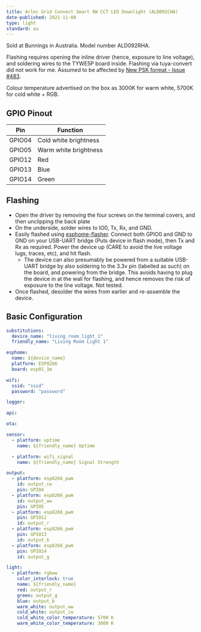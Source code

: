 ```yaml
---
title: Arlec Grid Connect Smart 9W CCT LED Downlight (ALD092CHA)
date-published: 2021-11-08
type: light
standard: au
---
```


Sold at Bunnings in Australia. Model number ALD092RHA.

Flashing requires opening the inline driver (hence, exposure to line voltage), and soldering wires to the TYWE5P board inside.
Flashing via tuya-convert did not work for me. Assumed to be affected by [New PSK format - Issue #483](https://github.com/ct-Open-Source/tuya-convert/issues/483).

Colour temperature advertised on the box as 3000K for warm white, 5700K for cold white + RGB.

## GPIO Pinout

| Pin    | Function              |
| ------ | --------------------- |
| GPIO04 | Cold white brightness |
| GPIO05 | Warm white brightness |
| GPIO12 | Red                   |
| GPIO13 | Blue                  |
| GPIO14 | Green                 |

## Flashing

- Open the driver by removing the four screws on the terminal covers, and then unclipping the back plate
- On the underside, solder wires to IO0, Tx, Rx, and GND.
- Easily flashed using [esphome-flasher](https://github.com/esphome/esphome-flasher). Connect both GPIO0 and GND to GND on your USB-UART bridge (Puts device in flash mode), then Tx and Rx as required. Power the device up (CARE to avoid the live voltage lugs, traces, etc), and hit flash.
  - The device can also presumably be powered from a suitable USB-UART bridge by also soldering to the 3.3v pin (labelled as such) on the board, and powering from the bridge. This avoids having to plug the device in at the wall for flashing, and hence removes the risk of exposure to the line voltage. Not tested.
- Once flashed, desolder the wires from earlier and re-assemble the device.

## Basic Configuration

```yaml
substitutions:
  device_name: "living_room_light_1"
  friendly_name: "Living Room Light 1"

esphome:
  name: ${device_name}
  platform: ESP8266
  board: esp01_1m

wifi:
  ssid: "ssid"
  password: "password"

logger:

api:

ota:

sensor:
  - platform: uptime
    name: ${friendly_name} Uptime

  - platform: wifi_signal
    name: ${friendly_name} Signal Strength

output:
  - platform: esp8266_pwm
    id: output_cw
    pin: GPIO4
  - platform: esp8266_pwm
    id: output_ww
    pin: GPIO5
  - platform: esp8266_pwm
    pin: GPIO12
    id: output_r
  - platform: esp8266_pwm
    pin: GPIO13
    id: output_b
  - platform: esp8266_pwm
    pin: GPIO14
    id: output_g

light:
  - platform: rgbww
    color_interlock: true
    name: ${friendly_name}
    red: output_r
    green: output_g
    blue: output_b
    warm_white: output_ww
    cold_white: output_cw
    cold_white_color_temperature: 5700 K
    warm_white_color_temperature: 3000 K
```

